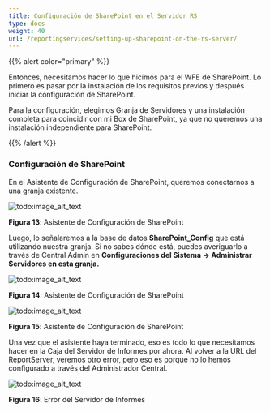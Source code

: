 ```yaml
---
title: Configuración de SharePoint en el Servidor RS
type: docs
weight: 40
url: /reportingservices/setting-up-sharepoint-on-the-rs-server/
---
```


{{% alert color="primary" %}} 

Entonces, necesitamos hacer lo que hicimos para el WFE de SharePoint. Lo primero es pasar por la instalación de los requisitos previos y después iniciar la configuración de SharePoint. 

Para la configuración, elegimos Granja de Servidores y una instalación completa para coincidir con mi Box de SharePoint, ya que no queremos una instalación independiente para SharePoint. 

{{% /alert %}} 
### **Configuración de SharePoint**
En el Asistente de Configuración de SharePoint, queremos conectarnos a una granja existente. 

![todo:image_alt_text](setting-up-sharepoint-on-the-rs-server_1.png)

**Figura 13**: Asistente de Configuración de SharePoint 

Luego, lo señalaremos a la base de datos **SharePoint_Config** que está utilizando nuestra granja. Si no sabes dónde está, puedes averiguarlo a través de Central Admin en **Configuraciones del Sistema -> Administrar Servidores en esta granja.** 

![todo:image_alt_text](setting-up-sharepoint-on-the-rs-server_2.png)

**Figura 14**: Asistente de Configuración de SharePoint 

![todo:image_alt_text](setting-up-sharepoint-on-the-rs-server_3.png)

**Figura 15**: Asistente de Configuración de SharePoint 

Una vez que el asistente haya terminado, eso es todo lo que necesitamos hacer en la Caja del Servidor de Informes por ahora. Al volver a la URL del ReportServer, veremos otro error, pero eso es porque no lo hemos configurado a través del Administrador Central. 

![todo:image_alt_text](setting-up-sharepoint-on-the-rs-server_4.png)

**Figura 16**: Error del Servidor de Informes